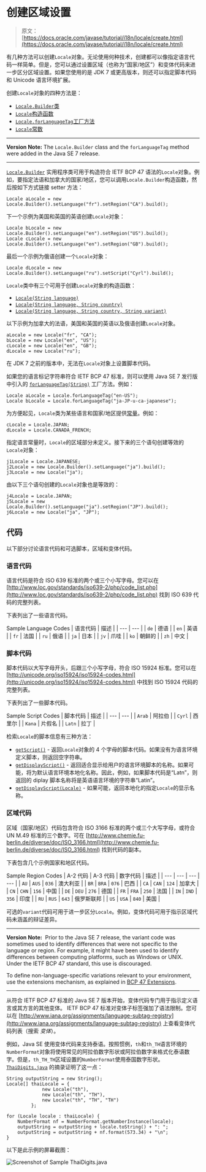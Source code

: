 # 创建区域设置

> 原文： [https://docs.oracle.com/javase/tutorial/i18n/locale/create.html](https://docs.oracle.com/javase/tutorial/i18n/locale/create.html)

有几种方法可以创建`Locale`对象。无论使用何种技术，创建都可以像指定语言代码一样简单。但是，您可以通过设置区域（也称为“国家/地区”）和变体代码来进一步区分区域设置。如果您使用的是 JDK 7 或更高版本，则还可以指定脚本代码和 Unicode 语言环境扩展。

创建`Locale`对象的四种方法是：

*   [`Locale.Builder`类](#builder)
*   [`Locale`构造函数](#constructors)
*   [`Locale.forLanguageTag`工厂方法](#factory)
*   [`Locale`常数](#constants)

* * *

**Version Note:** The `Locale.Builder` class and the `forLanguageTag` method were added in the Java SE 7 release.

* * *

[`Locale.Builder`](https://docs.oracle.com/javase/8/docs/api/java/util/Locale.Builder.html) 实用程序类可用于构造符合 IETF BCP 47 语法的`Locale`对象。例如，要指定法语和加拿大的国家/地区，您可以调用`Locale.Builder`构造函数，然后按如下方式链接 setter 方法：

```
Locale aLocale = new Locale.Builder().setLanguage("fr").setRegion("CA").build();

```

下一个示例为美国和英国的英语创建`Locale`对象：

```
Locale bLocale = new Locale.Builder().setLanguage("en").setRegion("US").build();
Locale cLocale = new Locale.Builder().setLanguage("en").setRegion("GB").build();

```

最后一个示例为俄语创建一个`Locale`对象：

```
Locale dLocale = new Locale.Builder().setLanguage("ru").setScript("Cyrl").build();

```

`Locale`类中有三个可用于创建`Locale`对象的构造函数：

*   [`Locale(String language)`](https://docs.oracle.com/javase/8/docs/api/java/util/Locale.html#Locale-java.lang.String-)
*   [`Locale(String language, String country)`](https://docs.oracle.com/javase/8/docs/api/java/util/Locale.html#Locale-java.lang.String-java.lang.String-)
*   [`Locale(String language, String country, String variant)`](https://docs.oracle.com/javase/8/docs/api/java/util/Locale.html#Locale-java.lang.String-java.lang.String-java.lang.String-)

以下示例为加拿大的法语，美国和英国的英语以及俄语创建`Locale`对象。

```
aLocale = new Locale("fr", "CA");
bLocale = new Locale("en", "US");
cLocale = new Locale("en", "GB");
dLocale = new Locale("ru");

```

在 JDK 7 之前的版本中，无法在`Locale`对象上设置脚本代码。

如果您的语言标记字符串符合 IETF BCP 47 标准，则可以使用 Java SE 7 发行版中引入的 [`forLanguageTag(String)`](https://docs.oracle.com/javase/8/docs/api/java/util/Locale.html#forLanguageTag-java.lang.String-) 工厂方法。例如：

```
Locale aLocale = Locale.forLanguageTag("en-US");
Locale bLocale = Locale.forLanguageTag("ja-JP-u-ca-japanese");

```

为方便起见，`Locale`类为某些语言和国家/地区提供[常量](https://docs.oracle.com/javase/8/docs/api/java/util/Locale.html#field_summary)。例如：

```
cLocale = Locale.JAPAN;
dLocale = Locale.CANADA_FRENCH;

```

指定语言常量时，`Locale`的区域部分未定义。接下来的三个语句创建等效的`Locale`对象：

```
j1Locale = Locale.JAPANESE;
j2Locale = new Locale.Builder().setLanguage("ja").build();
j3Locale = new Locale("ja");

```

由以下三个语句创建的`Locale`对象也是等效的：

```
j4Locale = Locale.JAPAN;
j5Locale = new Locale.Builder().setLanguage("ja").setRegion("JP").build();
j6Locale = new Locale("ja", "JP");

```

## 代码

以下部分讨论语言代码和可选脚本，区域和变体代码。

### 语言代码

语言代码是符合 ISO 639 标准的两个或三个小写字母。您可以在 [http://www.loc.gov/standards/iso639-2/php/code_list.php](http://www.loc.gov/standards/iso639-2/php/code_list.php) 找到 ISO 639 代码的完整列表。

下表列出了一些语言代码。

Sample Language Codes
| 语言代码 | 描述 |
| --- | --- |
| `de` | 德语 |
| `en` | 英语 |
| `fr` | 法国 |
| `ru` | 俄语 |
| `ja` | 日本 |
| `jv` | 爪哇 |
| `ko` | 朝鲜的 |
| `zh` | 中文 |

### 脚本代码

脚本代码以大写字母开头，后跟三个小写字母，符合 ISO 15924 标准。您可以在 [http://unicode.org/iso15924/iso15924-codes.html](http://unicode.org/iso15924/iso15924-codes.html) 中找到 ISO 15924 代码的完整列表。

下表列出了一些脚本代码。

Sample Script Codes
| 脚本代码 | 描述 |
| --- | --- |
| `Arab` | 阿拉伯 |
| `Cyrl` | 西里尔 |
| `Kana` | 片假名 |
| `Latn` | 拉丁 |

检索`Locale`的脚本信息有三种方法：

*   [`getScript()`](https://docs.oracle.com/javase/8/docs/api/java/util/Locale.html#getScript--) - 返回`Locale`对象的 4 个字母的脚本代码。如果没有为语言环境定义脚本，则返回空字符串。
*   [`getDisplayScript()`](https://docs.oracle.com/javase/8/docs/api/java/util/Locale.html#getDisplayScript--) - 返回适合显示给用户的语言环境脚本的名称。如果可能，将为默认语言环境本地化名称。因此，例如，如果脚本代码是“Latn”，则返回的 diplay 脚本名称将是英语语言环境的字符串“Latin”。
*   [`getDisplayScript(Locale)`](https://docs.oracle.com/javase/8/docs/api/java/util/Locale.html#getDisplayScript-java.util.Locale-) - 如果可能，返回本地化的指定`Locale`的显示名称。

### 区域代码

区域（国家/地区）代码包含符合 ISO 3166 标准的两个或三个大写字母，或符合 UN M.49 标准的三个数字。可在 [http://www.chemie.fu-berlin.de/diverse/doc/ISO_3166.html](http://www.chemie.fu-berlin.de/diverse/doc/ISO_3166.html) 找到代码的副本。

下表包含几个示例国家和地区代码。

Sample Region Codes
| A-2 代码 | A-3 代码 | 数字代码 | 描述 |
| --- | --- | --- | --- |
| `AU` | `AUS` | `036` | 澳大利亚 |
| `BR` | `BRA` | `076` | 巴西 |
| `CA` | `CAN` | `124` | 加拿大 |
| `CN` | `CHN` | `156` | 中国 |
| `DE` | `DEU` | `276` | 德国 |
| `FR` | `FRA` | `250` | 法国 |
| `IN` | `IND` | `356` | 印度 |
| `RU` | `RUS` | `643` | 俄罗斯联邦 |
| `US` | `USA` | `840` | 美国 |

可选的`variant`代码可用于进一步区分`Locale`。例如，变体代码可用于指示区域代码未涵盖的辩证差异。

* * *

**Version Note:**  Prior to the Java SE 7 release, the variant code was sometimes used to identify differences that were not specific to the language or region. For example, it might have been used to identify differences between computing platforms, such as Windows or UNIX. Under the IETF BCP 47 standard, this use is discouraged.

To define non-language-specific variations relevant to your environment, use the extensions mechanism, as explained in [BCP 47 Extensions](extensions.html).

* * *

从符合 IETF BCP 47 标准的 Java SE 7 版本开始，变体代码专门用于指示定义语言或其方言的其他变体。 IETF BCP 47 标准对变体子标签强加了语法限制。您可以在 [http://www.iana.org/assignments/language-subtag-registry](http://www.iana.org/assignments/language-subtag-registry) 上查看变体代码列表（搜索 _变体_）。

例如，Java SE 使用变体代码来支持泰语。按照惯例，`th`和`th_TH`语言环境的`NumberFormat`对象将使用常见的阿拉伯数字形状或阿拉伯数字来格式化泰语数字。但是，`th_TH_TH`区域设置的`NumberFormat`使用泰国数字形状。 [`ThaiDigits.java`](examples/ThaiDigits.java) 的摘录证明了这一点：

```
String outputString = new String();
Locale[] thaiLocale = {
             new Locale("th"),
             new Locale("th", "TH"),
             new Locale("th", "TH", "TH")
         };

for (Locale locale : thaiLocale) {
    NumberFormat nf = NumberFormat.getNumberInstance(locale);
    outputString = outputString + locale.toString() + ": ";
    outputString = outputString + nf.format(573.34) + "\n";
}

```

以下是此示例的屏幕截图：

![Screenshot of Sample ThaiDigits.java](img/8cf88a3d71992ec73f3c1a8215f78b8b.jpg)